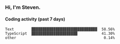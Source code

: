 ### Hi, I'm Steven.

#### Coding activity (past 7 days)
```
Text        ▓▓▓▓▓▓▓▓▓▓▓▓▓▓▓▓▓▓▓▓▓▓▓▓▓▓▓▓▓▓  58.56%
TypeScript  ▓▓▓▓▓▓▓▓▓▓▓▓▓▓▓▓▓▓▓▓▓           41.30%
other                                        0.14%
```
